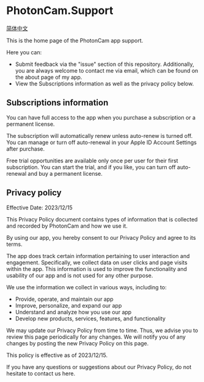 # PhotonCam.Support

[简体中文](https://github.com/JuniperPhoton/PhotonCam.Support/blob/main/README-ZHS.md)

This is the home page of the PhotonCam app support.

Here you can:
- Submit feedback via the "issue" section of this repository. Additionally, you are always welcome to contact me via email, which can be found on the about page of my app.
- View the Subscriptions information as well as the privacy policy below.

## Subscriptions information

You can have full access to the app when you purchase a subscription or a permanent license.

The subscription will automatically renew unless auto-renew is turned off. You can manage or turn off auto-renewal in your Apple ID Account Settings after purchase.

Free trial opportunities are available only once per user for their first subscription. You can start the trial, and if you like, you can turn off auto-renewal and buy a permanent license.

## Privacy policy

Effective Date: 2023/12/15

This Privacy Policy document contains types of information that is collected and recorded by PhotonCam and how we use it.

By using our app, you hereby consent to our Privacy Policy and agree to its terms.

The app does track certain information pertaining to user interaction and engagement. Specifically, we collect data on user clicks and page visits within the app. This information is used to improve the functionality and usability of our app and is not used for any other purpose.

We use the information we collect in various ways, including to:

- Provide, operate, and maintain our app
- Improve, personalize, and expand our app
- Understand and analyze how you use our app
- Develop new products, services, features, and functionality

We may update our Privacy Policy from time to time. Thus, we advise you to review this page periodically for any changes. We will notify you of any changes by posting the new Privacy Policy on this page.

This policy is effective as of 2023/12/15.

If you have any questions or suggestions about our Privacy Policy, do not hesitate to contact us here.

